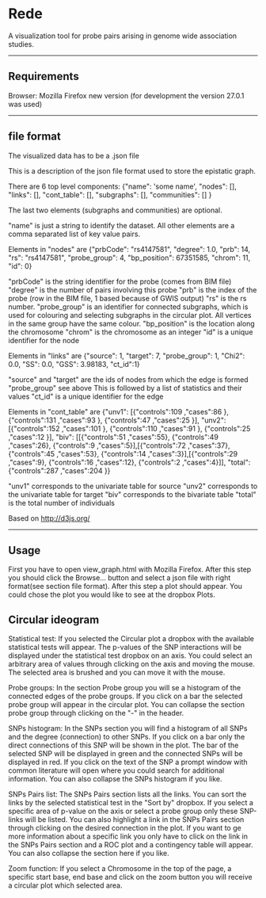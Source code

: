 Rede
====

A visualization tool for probe pairs arising in genome wide association studies.

------------
Requirements 
------------
Browser: Mozilla Firefox new version (for development the version 27.0.1 was used) 

------------
file format 
------------

The visualized data has to be a .json file  

This is a description of the json file format used to store the epistatic graph.

There are 6 top level components: {"name":  'some name', "nodes": [], "links":
[], "cont_table": [], "subgraphs": [], "communities": [] }

The last two elements (subgraphs and communities) are optional.

"name" is just a string to identify the dataset. All other elements are a comma
separated list of key value pairs.


Elements in "nodes" are {"prbCode": "rs4147581", "degree": 1.0, "prb": 14, "rs":
"rs4147581", "probe_group": 4, "bp_position": 67351585, "chrom": 11, "id": 0}

"prbCode" is the string identifier for the probe (comes from BIM file) "degree"
is the number of pairs involving this probe "prb" is the index of the probe (row
in the BIM file, 1 based because of GWIS output) "rs" is the rs number.
"probe_group" is an identifier for connected subgraphs, which is used for
colouring and selecting subgraphs in the circular plot.  All vertices in the
same group have the same colour.  "bp_position" is the location along the
chromosome "chrom" is the chromosome as an integer "id" is a unique identifier
for the node


Elements in "links" are {"source": 1, "target": 7, "probe_group": 1, "Chi2":
0.0, "SS": 0.0, "GSS": 3.98183, "ct_id":1}

"source" and "target" are the ids of nodes from which the edge is formed
"probe_group" see above This is followed by a list of statistics and their
values "ct_id" is a unique identifier for the edge



Elements in "cont_table" are
{"unv1": [{"controls":109 ,"cases":86 }, {"controls":131 ,"cases":93 },
{"controls":47 ,"cases":25 }], "unv2": [{"controls":152 ,"cases":101 },
{"controls":110 ,"cases":91 }, {"controls":25 ,"cases":12 }], "biv":
[[{"controls":51 ,"cases":55}, {"controls":49 ,"cases":26}, {"controls":9
,"cases":5}],[{"controls":72 ,"cases":37}, {"controls":45 ,"cases":53},
{"controls":14 ,"cases":3}],[{"controls":29 ,"cases":9}, {"controls":16
,"cases":12}, {"controls":2 ,"cases":4}]], "total": {"controls":287 ,"cases":204
}}

"unv1" corresponds to the univariate table for source
"unv2" corresponds to the univariate table for target
"biv" corresponds to the bivariate table
"total" is the total number of individuals

Based on http://d3js.org/

-----
Usage
-----

First you have to open view_graph.html with Mozilla Firefox. After this step you
should click the Browse... button and select a json file with right format(see
section file format). After this step a plot should appear. You could chose the
plot you would like to see at the dropbox Plots. 

Circular ideogram
-----------------
Statistical test:
If you selected the Circular plot a dropbox with the available statistical tests
will appear. The p-values of the SNP interactions will be displayed under the
statistical test dropbox on an axis. You could select an arbitrary area of
values through clicking on the axis and moving the mouse. The selected area is
brushed and you can move it with the mouse.

Probe groups:
In the section Probe group you will se a histogram of the connected edges of the
probe groups. If you click on a bar the selected probe group will appear in the
circular plot. You can collapse the section probe group through clicking on the
"-" in the header.

SNPs histogram:
In the SNPs section you will find a histogram of all SNPs and the degree
(connection) to other SNPs. If you click on a bar only the direct connections of
this SNP will be shown in the plot. The bar of the selected SNP will be
displayed in green and the connected SNPs will be displayed in red. If you click
on the text of the SNP a prompt window with common literature will open where
you could search for additional information. You can also collapse the SNPs
histogram if you like.

SNPs Pairs list:
The SNPs Pairs section lists all the links. You can sort the links by the
selected statistical test in the "Sort by" dropbox. If you select a specific
area of p-value on the axis or select a probe group only these SNP-links will be
listed. You can also highlight a link in the SNPs Pairs section through clicking
on the desired connection in the plot. If you want to ge more information about
a specific link you only have to click on the link in the SNPs Pairs section and
a ROC plot and a contingency table will appear. You can also collapse the
section here if you like.

Zoom function:
If you select a Chromosome in the top of the page, a specific start base, end
base and click on the zoom button you will receive a circular plot which
selected area. 
